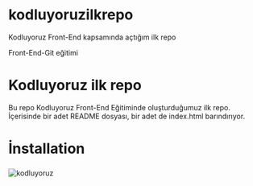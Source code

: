 # kodluyoruzilkrepo
Kodluyoruz Front-End kapsamında açtığım ilk repo

Front-End-Git eğitimi


# Kodluyoruz ilk repo
Bu repo Kodluyoruz Front-End Eğitiminde oluşturduğumuz ilk repo. İçerisinde bir adet README dosyası, bir adet de index.html barındırıyor.

# İnstallation
###


![kodluyoruz]("C:\Users\musta\Desktop\Kodluyoruzilkrepo")
